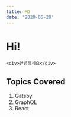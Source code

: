 ```yaml
---
title: MD
date: '2020-05-20'
---
```


# Hi!

```
<div>안녕하세요</div>
```

## Topics Covered

1. Gatsby
2. GraphQL
3. React
